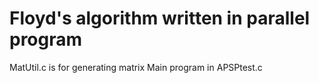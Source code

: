 # Floyd's algorithm written in parallel program

MatUtil.c is for generating matrix
Main program in APSPtest.c